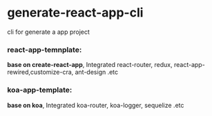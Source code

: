 # generate-react-app-cli

cli for generate a app project

### react-app-temnplate: 
**base on create-react-app**, Integrated react-router, redux, react-app-rewired,customize-cra, ant-design .etc

### koa-app-template: 
**base on koa**, Integrated koa-router, koa-logger, sequelize .etc
